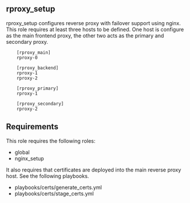 rproxy_setup
----------

rproxy_setup configures reverse proxy with failover support using nginx. This role requires at least three hosts to be defined. One host is configure as the main frontend proxy, the other two acts as the primary and secondary proxy. 

        [rproxy_main]
        rproxy-0

        [rproxy_backend]
        rproxy-1
        rproxy-2

        [rproxy_primary]
        rproxy-1

        [rproxy_secondary]
        rproxy-2

Requirements
------------

This role requires the following roles:

- global
- nginx_setup

It also requires that certificates are deployed into the main reverse proxy host. See the following playbooks.

- playbooks/certs/generate_certs.yml
- playbooks/certs/stage_certs.yml
